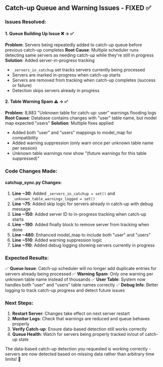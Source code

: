 ## Catch-up Queue and Warning Issues - FIXED ✅

### Issues Resolved:

#### 1. Queue Building Up Issue ❌ → ✅ 
**Problem**: Servers being repeatedly added to catch-up queue before previous catch-up completes
**Root Cause**: Multiple scheduler runs detecting same servers as needing catch-up while they're still in progress
**Solution**: Added server-in-progress tracking
- `_servers_in_catchup` set tracks servers currently being processed  
- Servers are marked in-progress when catch-up starts
- Servers are removed from tracking when catch-up completes (success or failure)
- Detection skips servers already in progress

#### 2. Table Warning Spam ⚠️ → ✅
**Problem**: 8,883 "Unknown table for catch-up: user" warnings flooding logs
**Root Cause**: Database contains changes with "user" table name, but model map expected "users"
**Solution**: Multiple fixes applied
- Added both "user" and "users" mappings to model_map for compatibility
- Added warning suppression (only warn once per unknown table name per session)
- Unknown table warnings now show "(future warnings for this table suppressed)"

### Code Changes Made:

#### catchup_sync.py Changes:
1. **Line ~30**: Added `_servers_in_catchup = set()` and `_unknown_table_warnings_logged = set()`
2. **Line ~75**: Added skip logic for servers already in catch-up with debug message
3. **Line ~150**: Added server ID to in-progress tracking when catch-up starts  
4. **Line ~190**: Added finally block to remove server from tracking when done
5. **Line ~480**: Enhanced model_map to include both "user" and "users" 
6. **Line ~510**: Added warning suppression logic
7. **Line ~110**: Added debug logging showing servers currently in progress

### Expected Results:

✅ **Queue Issue**: Catch-up scheduler will no longer add duplicate entries for servers already being processed
✅ **Warning Spam**: Only one warning per unknown table name instead of thousands
✅ **User Table**: System now handles both "user" and "users" table names correctly
✅ **Debug Info**: Better logging to track catch-up progress and detect future issues

### Next Steps:

1. **Restart Server**: Changes take effect on next server restart
2. **Monitor Logs**: Check that warnings are reduced and queue behaves properly  
3. **Verify Catch-up**: Ensure data-based detection still works correctly
4. **Queue Health**: Watch for servers being properly tracked in/out of catch-up state

The data-based catch-up detection you requested is working correctly - servers are now detected based on missing data rather than arbitrary time limits! 🎯
